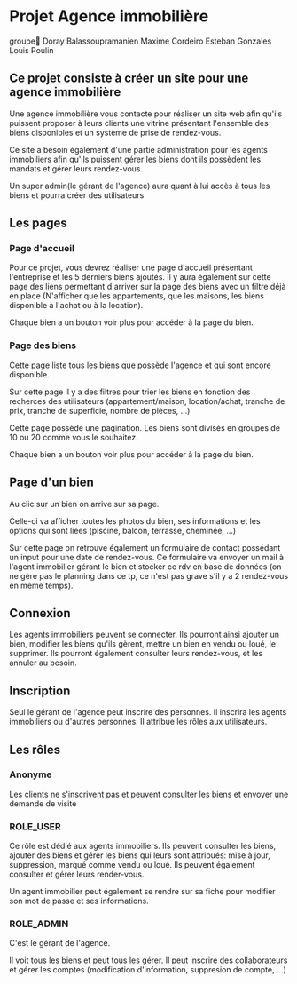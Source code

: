 # Projet Agence immobilière

groupe🧮
Doray Balassoupramanien
Maxime Cordeiro
Esteban Gonzales
Louis Poulin

## Ce projet consiste à créer un site pour une agence immobilière

Une agence immobilière vous contacte pour réaliser un site web afin qu'ils puissent proposer à leurs clients une vitrine présentant l'ensemble des biens disponibles et un système de prise de rendez-vous.

Ce site a besoin également d'une partie administration pour les agents immobiliers afin qu'ils puissent gérer les biens dont ils possèdent les mandats et gérer leurs rendez-vous.

Un super admin(le gérant de l'agence) aura quant à lui accès à tous les biens et pourra créer des utilisateurs

## Les pages

### Page d'accueil

Pour ce projet, vous devrez réaliser une page d'accueil présentant l'entreprise et les 5 derniers biens ajoutés. Il y aura également sur cette page des liens permettant d'arriver sur la page des biens avec un filtre déjà en place (N'afficher que les appartements, que les maisons, les biens disponible à l'achat ou à la location).

Chaque bien a un bouton voir plus pour accéder à la page du bien.

### Page des biens

Cette page liste tous les biens que possède l'agence et qui sont encore disponible.

Sur cette page il y a des filtres pour trier les biens en fonction des recherces des utilisateurs (appartement/maison, location/achat, tranche de prix, tranche de superficie, nombre de pièces, ...)

Cette page possède une pagination. Les biens sont divisés en groupes de 10 ou 20 comme vous le souhaitez.

Chaque bien a un bouton voir plus pour accéder à la page du bien.

## Page d'un bien

Au clic sur un bien on arrive sur sa page.

Celle-ci va afficher toutes les photos du bien, ses informations et les options qui sont liées (piscine, balcon, terrasse, cheminée, ...)

Sur cette page on retrouve également un formulaire de contact possédant un input pour une date de rendez-vous. Ce formulaire va envoyer un mail à l'agent immobilier gérant le bien et stocker ce rdv en base de données (on ne gère pas le planning dans ce tp, ce n'est pas grave s'il y a 2 rendez-vous en même temps).

## Connexion

Les agents immobiliers peuvent se connecter. Ils pourront ainsi ajouter un bien, modifier les biens qu'ils gèrent, mettre un bien en vendu ou loué, le supprimer.
Ils pourront également consulter leurs rendez-vous, et les annuler au besoin.

## Inscription

Seul le gérant de l'agence peut inscrire des personnes. Il inscrira les agents immobiliers ou d'autres personnes. Il attribue les rôles aux utilisateurs.

## Les rôles

### Anonyme

Les clients ne s'inscrivent pas et peuvent consulter les biens et envoyer une demande de visite

### ROLE_USER

Ce rôle est dédié aux agents immobiliers. Ils peuvent consulter les biens, ajouter des biens et gérer les biens qui leurs sont attribués: mise à jour, suppression, marqué comme vendu ou loué.
Ils peuvent également consulter et gérer leurs render-vous.

Un agent immobilier peut également se rendre sur sa fiche pour modifier son mot de passe et ses informations.

### ROLE_ADMIN

C'est le gérant de l'agence.

Il voit tous les biens et peut tous les gérer.
Il peut inscrire des collaborateurs et gérer les comptes (modification d'information, suppresion de compte, ...)
